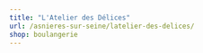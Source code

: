 ```yaml
---
title: "L'Atelier des Délices"
url: /asnieres-sur-seine/latelier-des-delices/
shop: boulangerie
---
```

